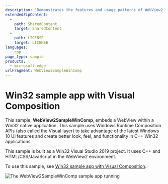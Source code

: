 ```yaml
---
description: "Demonstrates the features and usage patterns of WebView2 in a Win32 app with Visual layer composition."
extendedZipContent:
  -
    path: SharedContent
    target: SharedContent
  -
    path: LICENSE
    target: LICENSE
languages:
  - cpp
page_type: sample
products:
  - microsoft-edge
urlFragment: WebView2SampleWinComp
---
```

# Win32 sample app with Visual Composition

<!-- only enough info to differentiate this sample vs the others; what is different about this sample compared to the sibling samples? -->
This sample, **WebView2SampleWinComp**, embeds a WebView within a Win32 native application.  This sample uses Windows Runtime Composition APIs (also called the Visual layer) to take advantage of the latest Windows 10 UI features and create better look, feel, and functionality in C++ Win32 applications.

This sample is built as a Win32 Visual Studio 2019 project.  It uses C++ and HTML/CSS/JavaScript in the WebView2 environment.

To use this sample, see [Win32 sample app with Visual Composition](https://learn.microsoft.com/microsoft-edge/webview2/samples/webview2samplewincomp).

![The WebView2SampleWinComp sample app running](screenshots/wincomp-sample-app-running.png)
